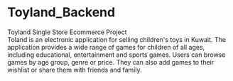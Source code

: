 # Toyland_Backend

Toyland Single Store Ecommerce Project <br>
Toland is an electronic application for selling children's toys in Kuwait. The application provides a wide range of games for children of all ages, including educational, entertainment and sports games. Users can browse games by age group, genre or price. They can also add games to their wishlist or share them with friends and family.

